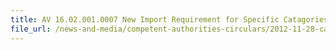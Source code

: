 ```yaml
---
title: AV 16.02.001.0007 New Import Requirement for Specific Catagories of Food Products28 Nov 2012 
file_url: /news-and-media/competent-authorities-circulars/2012-11-28-ca.pdf
---
```

